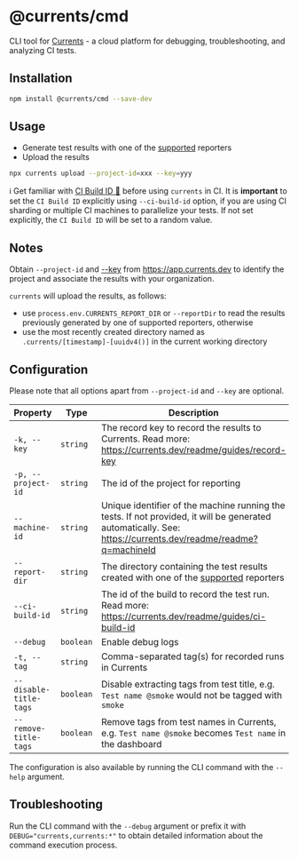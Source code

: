 # @currents/cmd

CLI tool for [Currents](https://currents.dev) - a cloud platform for debugging, troubleshooting, and analyzing CI tests.

## Installation

```sh
npm install @currents/cmd --save-dev
```

## Usage

- Generate test results with one of the [supported](https://docs.currents.dev) reporters
- Upload the results

```sh
npx currents upload --project-id=xxx --key=yyy
```

ℹ️ Get familiar with [CI Build ID 📖](https://docs.currents.dev/guides/ci-build-id) before using `currents` in CI. It is **important** to set the `CI Build ID` explicitly using `--ci-build-id` option, if you are using CI sharding or multiple CI machines to parallelize your tests. If not set explicitly, the `CI Build ID` will be set to a random value.

## Notes

Obtain `--project-id` and [--key](https://docs.currents.dev/guides/record-key) from https://app.currents.dev to identify the project and associate the results with your organization.

`currents` will upload the results, as follows:

- use `process.env.CURRENTS_REPORT_DIR` or `--reportDir` to read the results previously generated by one of supported reporters, otherwise
- use the most recently created directory named as `.currents/[timestamp]-[uuidv4()]` in the current working directory

## Configuration

Please note that all options apart from `--project-id` and `--key` are optional.

| Property               | Type      | Description                                                                                                                                                  | Environment variable          | Default                |
| ---------------------- | --------- | ------------------------------------------------------------------------------------------------------------------------------------------------------------ | ----------------------------- | ---------------------- |
| `-k, --key`            | `string`  | The record key to record the results to Currents. Read more: https://currents.dev/readme/guides/record-key                                                   | `CURRENTS_RECORD_KEY`         | -                      |
| `-p, --project-id`     | `string`  | The id of the project for reporting                                                                                                                          | `CURRENTS_PROJECT_ID`         | -                      |
| `--machine-id`         | `string`  | Unique identifier of the machine running the tests. If not provided, it will be generated automatically. See: https://currents.dev/readme/readme?q=machineId | `CURRENTS_MACHINE_ID`         | `[random-string]`      |
| `--report-dir`         | `string`  | The directory containing the test results created with one of the [supported](https://docs.currents.dev) reporters                                           | `CURRENTS_REPORT_DIR`         | `.currents/*`          |
| `--ci-build-id`        | `string`  | The id of the build to record the test run. Read more: https://currents.dev/readme/guides/ci-build-id                                                        | `CURRENTS_CI_BUILD_ID`        | `auto:[random-string]` |
| `--debug`              | `boolean` | Enable debug logs                                                                                                                                            | `DEBUG="currents,currents:*"` | `false`                |
| `-t, --tag`            | `string`  | Comma-separated tag(s) for recorded runs in Currents                                                                                                         | `CURRENTS_TAG`                | -                      |
| `--disable-title-tags` | `boolean` | Disable extracting tags from test title, e.g. `Test name @smoke` would not be tagged with `smoke`                                                            | `CURRENTS_DISABLE_TITLE_TAGS` | `false`                |
| `--remove-title-tags`  | `boolean` | Remove tags from test names in Currents, e.g. `Test name @smoke` becomes `Test name` in the dashboard                                                        | `CURRENTS_REMOVE_TITLE_TAGS`  | `false`                |

The configuration is also available by running the CLI command with the `--help` argument.

## Troubleshooting

Run the CLI command with the `--debug` argument or prefix it with `DEBUG="currents,currents:*"` to obtain detailed information about the command execution process.
